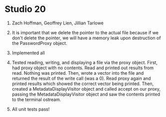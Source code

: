 # Studio 20
1. Zach Hoffman, Geoffrey Lien, Jillian Tarlowe

2. It is important that we delete the pointer to the actual file because if we don't delete the pointer, we will 
have a memory leak upon destruction of the PasswordProxy object.

3. Implemented all

4. Tested reading, writing, and displaying a file via the proxy object. First, had proxy object with no contents. Read and printed
out results from read. Nothing was printed. Then, wrote a vector into the file and returned the result of the write call (was a 0).
Read proxy again and printed results which showed the correct vector being printed. Then, created a MetadataDisplayVisitor object and 
called accept on our proxy, passing the MetadataDisplayVisitor object and saw the contents printed to the terminal ostream.

5. All unit tests pass!